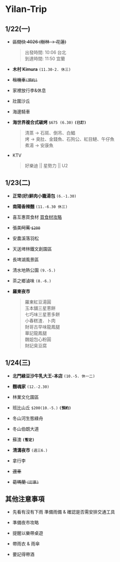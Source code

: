 # Yilan-Trip

## 1/22(一)
- ~~區間快 4026 (樹林 → 花蓮)~~ 
  > 出發時間: 10:06 台北  
  > 到達時間: 11:50 宜蘭

- **木村 Kimura** `(11.30-2. 休三)`

- ~~租機車`(預約)`~~

- 家裡放行李&休息

- 壯圍沙丘

- 海邊騎車

- **海世界複合式碳烤** `$675 (6.30)` **`(已訂)`**
  >清蒸 -> 石斑、倒吊、白鯧  
  >烤 -> 臭肚、金錢魚、石狗公、紅目鰱、午仔魚  
  >煮湯 -> 安康魚  

- KTV 
  > 好樂迪 || 星勢力 || U2  

## 1/23(二)
- **正常(好)鮮肉小籠湯包** `(6.-1.30)`

- **南陽香辣麵** `(11.-6.30 休三)`

- 喜互惠買食材 [買食材攻略](https://kafkalin.com/cingshuei-geothermal/)

- ~~張美阿罵 `$200`~~

- 安農溪落羽松

- 天送埤林鐵文創園區

- 長埤湖風景區

- 清水地熱公園 `(9.-5.)`

- 茶之鄉滷味 `(8.-6.)`

- **羅東夜市**
  >羅東紅豆湯圓  
  >玉本舖三星蔥餅  
  >七巧味三星蔥多餅  
  >小春糕渣．卜肉  
  >財哥古早味龍鳳腿  
  >華記龍鳳腿  
  >魏姐包心粉圓  
  >財記臭豆腐
  
## 1/24(三)
- **北門綠豆沙牛乳大王-本店** `(10.-5. 休一二)`

- **麵魂家** `(12.-2.30)`

- 林業文化園區

- 班比山丘 `$200(10.-5.)` **`(預約)`**

- 冬山河生態綠舟

- 冬山伯朗大道

- 蘇澳 **`(暫定)`**

- **清溝夜市** `(週三6.)`

- 拿行李

- ~~還車~~

- ~~葛瑪蘭 `(訂票)`~~

## 其他注意事項
- 先看有沒有下雨 準備雨備 & 確認是否需安排交通工具

- 準備夜市攻略

- 提醒以樂帶桌遊

- 帶雨衣 & 雨傘

- 要記得帶酒
